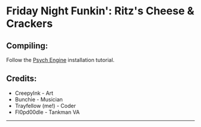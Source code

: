 # Friday Night Funkin': Ritz's Cheese & Crackers

## Compiling:
Follow the [Psych Engine](https://github.com/ShadowMario/FNF-PsychEngine) installation tutorial.

## Credits:
* CreepyInk - Art
* Bunchie - Musician
* Trayfellow (me!) - Coder
* Fl0pd00dle - Tankman VA
_____________________________________

